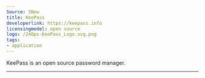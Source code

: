 ```yaml
---
Source: SNow
title: KeePass
developerlink: https://keepass.info
licensingmodel: open source
logo: /240px-KeePass_Logo.svg.png
tags:
- application
---
```

KeePass is an open source password manager.

---
